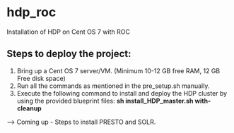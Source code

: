 # hdp_roc
Installation of HDP on Cent OS 7 with ROC

Steps to deploy the project:
----------------------------------

1. Bring up a Cent OS 7 server/VM. (Minimum 10-12 GB free RAM, 12 GB Free disk space)
2. Run all the commands as mentioned in the pre_setup.sh manually.
3. Execute the following command to install and deploy the HDP cluster by using the provided blueprint files:
      <b>sh install_HDP_master.sh with-cleanup</b>


--> Coming up - Steps to install PRESTO and SOLR.
